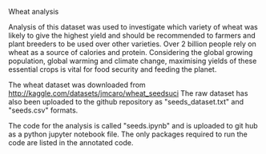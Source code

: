 Wheat analysis 

Analysis of this dataset was used to investigate which variety of wheat was likely to give the 
highest yield and should be recommended to farmers and plant breeders to be used over other 
varieties. Over 2 billion people rely on wheat as a source of calories and protein. Considering 
the global growing population, global warming and climate change, maximising yields of these 
essential crops is vital for food security and feeding the planet. 

The wheat dataset was downloaded from http://kaggle.com/datasets/jmcaro/wheat_seedsuci
The raw dataset has also been uploaded to the github repository as "seeds_dataset.txt" and 
"seeds.csv" formats.

The code for the analysis is called "seeds.ipynb" and is uploaded to git hub as a python 
jupyter notebook file. The only packages required to run the code are listed in the annotated 
code. 
